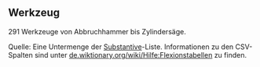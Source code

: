 ## Werkzeug

291 Werkzeuge von Abbruchhammer bis Zylindersäge.

Quelle: Eine Untermenge der [Substantive](https://textstelle.0x0a.li/?path=de/Substantive)-Liste. Informationen zu den CSV-Spalten sind unter [de.wiktionary.org/wiki/Hilfe:Flexionstabellen](https://de.wiktionary.org/wiki/Hilfe:Flexionstabellen) zu finden.
